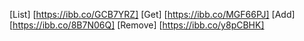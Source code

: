 [List] [https://ibb.co/GCB7YRZ]
[Get] [https://ibb.co/MGF66PJ]
[Add] [https://ibb.co/8B7N06Q]
[Remove] [https://ibb.co/y8pCBHK]